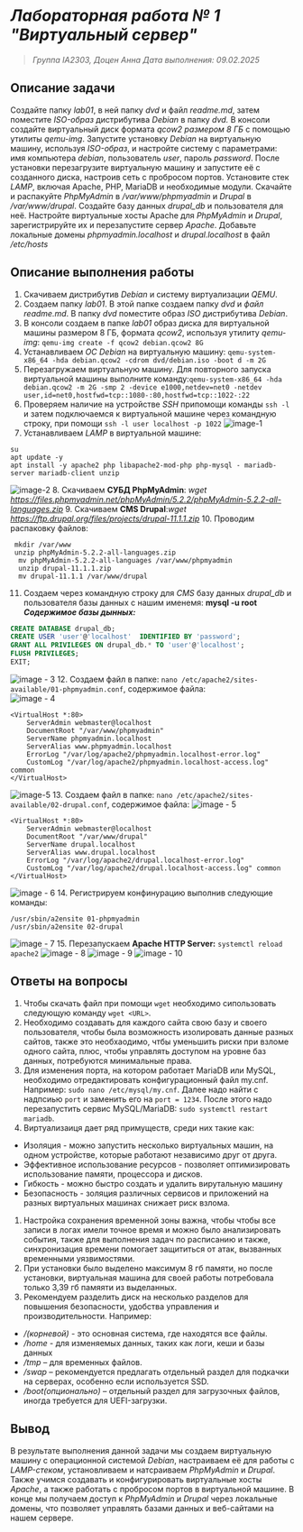
# *Лабораторная работа № 1 "Виртуальный сервер"*

> *Группа IA2303, Доцен Анна*
> *Дата выполнения: 09.02.2025*

## Описание задачи

Создайте папку *lab01*, в ней папку *dvd* и файл *readme.md*, затем поместите *ISO-образ* дистрибутива *Debian* в папку *dvd.* В консоли создайте виртуальный диск формата *qcow2 размером 8 ГБ* с помощью утилиты *qemu-img*. Запустите установку *Debian* на виртуальную машину, используя *ISO-образ*, и настройте систему с параметрами: имя компьютера *debian*, пользователь *user*, пароль *password*. После установки перезагрузите виртуальную машину и запустите её с созданного диска, настроив сеть с пробросом портов. Установите стек *LAMP*, включая Apache, PHP, MariaDB и необходимые модули. Скачайте и распакуйте *PhpMyAdmin* в */var/www/phpmyadmin* и *Drupal* в */var/www/drupal*. Создайте базу данных *drupal_db* и пользователя для неё. Настройте виртуальные хосты Apache для *PhpMyAdmin* и *Drupal*, зарегистрируйте их и перезапустите сервер *Apache*. Добавьте локальные домены *phpmyadmin.localhost* и *drupal.localhost* в файл */etc/hosts*

## Описание выполнения работы

1. Скачиваем дистрибутив *Debian* и систему виртуализации *QEMU*.
2. Создаем папку *lab01*. В этой папке создаем папкy *dvd* и *файл readme.md*. В папку *dvd* поместите образ *ISO* дистрибутива *Debian*.
3. В консоли создаем в папке *lab01* образ диска для виртуальной машины размером 8 ГБ, формата *qcow2*, используя утилиту *qemu-img*: ```qemu-img create -f qcow2 debian.qcow2 8G```
4. Устанавливаем *ОС Debian* на виртуальную машину: ```qemu-system-x86_64 -hda debian.qcow2 -cdrom dvd/debian.iso -boot d -m 2G```
5. Перезагружаем виртуальную машину. Для повторного запуска виртуальной машины выполните команду:```qemu-system-x86_64 -hda debian.qcow2 -m 2G -smp 2 -device e1000,netdev=net0 -netdev user,id=net0,hostfwd=tcp::1080-:80,hostfwd=tcp::1022-:22```
6. Проверяем наличие на устройстве *SSH* припомощи команды ```ssh -l``` и затем подключаемся к виртуальной машине через командную строку, при помощи ```ssh -l user localhost -p 1022``` 
![image-1](https://imgur.com/stsZRUv.png)
7. Устанавливаем *LAMP* в виртуальной машине: 
  ```shell
su
apt update -y
apt install -y apache2 php libapache2-mod-php php-mysql - mariadb-server mariadb-client unzip
```
![image-2](https://imgur.com/nXUy96x.jpg)
8. Скачиваем **СУБД PhpMyAdmin**: *wget https://files.phpmyadmin.net/phpMyAdmin/5.2.2/phpMyAdmin-5.2.2-all-languages.zip*
9. Скачиваем **CMS Drupal**:*wget https://ftp.drupal.org/files/projects/drupal-11.1.1.zip*
10. Проводим распаковку файлов: 
```shell
 mkdir /var/www
 unzip phpMyAdmin-5.2.2-all-languages.zip
  mv phpMyAdmin-5.2.2-all-languages /var/www/phpmyadmin
  unzip drupal-11.1.1.zip
  mv drupal-11.1.1 /var/www/drupal
```
11.  Создаем через командную строку для *CMS* базу данных *drupal_db* и пользователя базы данных с нашим именемя: **mysql -u root**
***Содержимое базы дынных:***  
```SQL
CREATE DATABASE drupal_db;  
CREATE USER 'user'@'localhost'  IDENTIFIED BY 'password';  
GRANT ALL PRIVILEGES ON drupal_db.* TO 'user'@'localhost';  
FLUSH PRIVILEGES;  
EXIT; 
``` 
![image - 3](https://imgur.com/O42VH27.jpg)
12.  Создаем файл в папке: ```nano /etc/apache2/sites-available/01-phpmyadmin.conf```, содержимое файла:  
![image - 4](https://imgur.com/WI5pJLv.jpg)
```shell
<VirtualHost *:80>  
    ServerAdmin webmaster@localhost  
    DocumentRoot "/var/www/phpmyadmin"  
    ServerName phpmyadmin.localhost  
    ServerAlias www.phpmyadmin.localhost  
    ErrorLog "/var/log/apache2/phpmyadmin.localhost-error.log"  
    CustomLog "/var/log/apache2/phpmyadmin.localhost-access.log"   common  
</VirtualHost>
``` 
![image-5](https://imgur.com/pJWqvwL.png) 
13.  Создаем файл в папке: ```nano /etc/apache2/sites-available/02-drupal.conf```, содержимое файла: 
![image - 5](https://imgur.com/WI5pJLv.jpg) 
```shell
<VirtualHost *:80>  
    ServerAdmin webmaster@localhost  
    DocumentRoot "/var/www/drupal"  
    ServerName drupal.localhost  
    ServerAlias www.drupal.localhost  
    ErrorLog "/var/log/apache2/drupal.localhost-error.log"  
    CustomLog "/var/log/apache2/drupal.localhost-access.log" common  
</VirtualHost> 
```
![image - 6](https://imgur.com/XLZ0JAy.jpg)
14.  Регистрируем конфинурацию выполнив следующие команды:  
```shell
/usr/sbin/a2ensite 01-phpmyadmin  
/usr/sbin/a2ensite 02-drupal
```
![image - 7](https://imgur.com/6qMN9lL.png) 
15.  Перезапускаем **Apache HTTP Server:** ```systemctl reload apache2```
![image - 8](https://imgur.com/eOkKzWy.png)
![image - 9](https://imgur.com/JIS4TqC.png)
![image - 10](https://imgur.com/NTgVyiU.png)
## Ответы на вопросы
1. Чтобы скачать файл при помощи ```wget``` необходимо сипользовать следующую команду ```wget <URL>```.
2. Необходимо создавать для каждого сайта свою базу и своего пользователя, чтобы была возможность изолировать данные разных сайтов, также это необхаодимо, чтбы уменьшить риски при взломе одного сайта, плюс, чтобы управлять доступом на уровне баз данных, потребуются минимальные права.
3. Для изменения порта, на котором работает MariaDB или MySQL, необходимо отредактировать конфигурационный файл my.cnf. Например: ```sudo nano /etc/mysql/my.cnf```. Далее надо найти с надпсиью ```port``` и заменить его на ```port = 1234```. После этого надо перезапустить сервис MySQL/MariaDB: ```sudo systemctl restart mariadb```.
4. Виртуализаиця дает ряд примуществ, среди них такие как:
- Изоляция - можно запустить несколько виртуальных машин, на одном устройстве, которые работают независимо друг от друга. 
- Эффективное использование ресурсов - позволяет оптимизировать использование памяти, процессора и дисков.
- Гибкость - можно быстро создать и удалить вирутальную машину
- Безопасность - золяция различных сервисов и приложений на разных виртуальных машинах снижает риск взлома.
1. Настройка сохранения временной зоны важна, чтобы чтобы все записи в логах имели точное время и можно было анализировать события, также для выполнения задач по расписанию и также, синхронизация времени помогает защититься от атак, вызванных временными уязвимостями.
2. При установки было выделено максимум 8 гб памяти, но после установки, виртуальная машина для своей работы потребовала только 3,39 гб памяяти из выделанных.
3. Рекомендуем разделить диск на несколько разделов для повышения безопасности, удобства управления и производительности. Например: 
- */(корневой)* - это основная система, где находятся все файлы.
- */home* - для изменяемых данных, таких как логи, кеши и базы данных
- */tmp* – для временных файлов.
- */swap* – рекомендуется предлагать отдельный раздел для подкачки на серверах, особенно если используется SSD.
- */boot(опционально)* – отдельный раздел для загрузочных файлов, иногда требуется для UEFI-загрузки.
## Вывод
В результате выполнения данной задачи мы создаем виртуальную машину с операционной системой *Debian*, настраиваем её для работы с *LAMP-стеком*, установливаем и натсраиваем *PhpMyAdmin* и *Drupal*. Также учимся создавать и конфигурировать виртуальные хосты *Apache*, а также работать с пробросом портов в виртуальной машине. В конце мы получаем доступ к *PhpMyAdmin* и *Drupal* через локальные домены, что позволяет управлять базами данных и веб-сайтами на нашем сервере.
